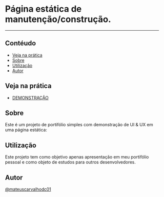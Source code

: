 # Página estática de manutenção/construção.

---

## Contéudo

- [Veja na prática](#demo)
- [Sobre](#about)
- [Utilização](#usage)
- [Autor](#authors)


## Veja na prática <a name = "demo"></a>

- [DEMONSTRAÇÃO](https://mateuscarvalho.codecompany.app/maintenance)


## Sobre <a name = "about"></a>

Este é um projeto de portifólio simples com demonstração de UI & UX em uma página estática:

## Utilização <a name = "usage"></a>

Este projeto tem como objetivo apenas apresentação em meu portifólio pessoal e como objeto de estudos para outros desenvolvedores.

## Autor

[@mateuscarvalhodc01](https://github.com/mateuscarvalhodc01)

